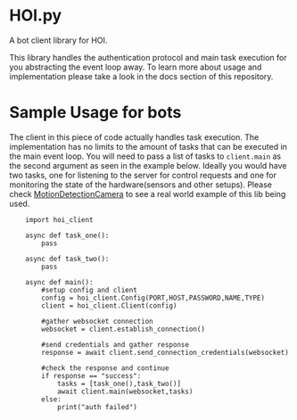 # HOI.py
A bot client library for HOI.
 
This library handles the authentication protocol and main task execution for you abstracting the event loop away. To learn more about usage and implementation
please take a look in the docs section of this repository.


# Sample Usage for bots
The client in this piece of code actually handles task execution. The implementation has no limits to the amount of tasks that 
can be executed in the main event loop. You will need to pass a list of tasks to `client.main` as the second argument as seen in the
example below. Ideally you would have two tasks, one for listening to the server for control requests and one for monitoring the state
of the hardware(sensors and other setups). Please check [MotionDetectionCamera](https://github.com/House-of-IoT/MotionDetectionCamera) to see a real world example of this lib being used.

```python3
    import hoi_client
    
    async def task_one():
        pass
        
    async def task_two():
        pass
        
    async def main():
        #setup config and client
        config = hoi_client.Config(PORT,HOST,PASSWORD,NAME,TYPE)
        client = hoi_client.Client(config)
        
        #gather websocket connection
        websocket = client.establish_connection()      
        
        #send credentials and gather response
        response = await client.send_connection_credentials(websocket)
        
        #check the response and continue
        if response == "success":
            tasks = [task_one(),task_two()]
            await client.main(websocket,tasks)
        else:
            print("auth failed")
            


```
